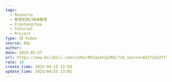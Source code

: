```yaml
---
tags:
  - Resource
  - 教育机构/珠峰教育
  - Frontend/Vue
  - Tutorial
  - Project
type: 📺 Video
source: B站
author: 
date: 2024-02-27
url: https://www.bilibili.com/video/BV1ay421q7KG/?vd_source=84272a2d7f72158b38778819be5bc6ad
rate: 10
create_time: 2025-04-15 12:58
update_time: 2025/04/15 13:02
---
```

